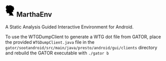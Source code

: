 <div align="left">
  <h2>
    <img src="./icon.png" width=30>
  	MarthaEnv
  </h2>
</div>

A Static Analysis Guided Interactive Environment for Android.

To use the WTGDumpClient to generate a WTG dot file from GATOR, place the provided `WTGDumpClient.java` file in the `gator/sootandroid/src/main/java/presto/android/gui/clients` directory and rebuild the GATOR executable with `./gator b`